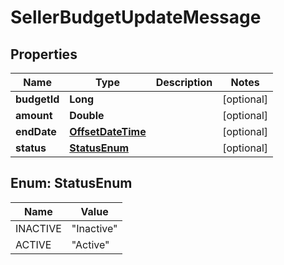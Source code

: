 
# SellerBudgetUpdateMessage

## Properties
Name | Type | Description | Notes
------------ | ------------- | ------------- | -------------
**budgetId** | **Long** |  |  [optional]
**amount** | **Double** |  |  [optional]
**endDate** | [**OffsetDateTime**](OffsetDateTime.md) |  |  [optional]
**status** | [**StatusEnum**](#StatusEnum) |  |  [optional]


<a name="StatusEnum"></a>
## Enum: StatusEnum
Name | Value
---- | -----
INACTIVE | &quot;Inactive&quot;
ACTIVE | &quot;Active&quot;



